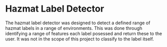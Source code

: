 # Hazmat Label Detector
The hazmat label detector was designed to detect a defined range of hazmat labels in a range of environments. This was done through identifying a range of features each label posessed and return these to the user. It was not in the scope of this project to classify to the label itself.
